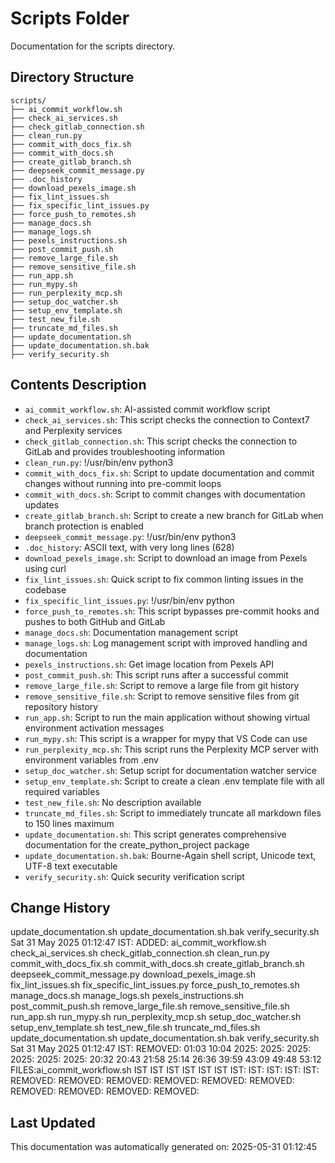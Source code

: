 <!-- filepath: /home/michaelnewham/Projects/create_python_project/scripts/aboutthisfolder.md -->
# Scripts Folder

Documentation for the scripts directory.

## Directory Structure

```
scripts/
├── ai_commit_workflow.sh
├── check_ai_services.sh
├── check_gitlab_connection.sh
├── clean_run.py
├── commit_with_docs_fix.sh
├── commit_with_docs.sh
├── create_gitlab_branch.sh
├── deepseek_commit_message.py
├── .doc_history
├── download_pexels_image.sh
├── fix_lint_issues.sh
├── fix_specific_lint_issues.py
├── force_push_to_remotes.sh
├── manage_docs.sh
├── manage_logs.sh
├── pexels_instructions.sh
├── post_commit_push.sh
├── remove_large_file.sh
├── remove_sensitive_file.sh
├── run_app.sh
├── run_mypy.sh
├── run_perplexity_mcp.sh
├── setup_doc_watcher.sh
├── setup_env_template.sh
├── test_new_file.sh
├── truncate_md_files.sh
├── update_documentation.sh
├── update_documentation.sh.bak
├── verify_security.sh
```

## Contents Description

- `ai_commit_workflow.sh`: AI-assisted commit workflow script
- `check_ai_services.sh`: This script checks the connection to Context7 and Perplexity services
- `check_gitlab_connection.sh`: This script checks the connection to GitLab and provides troubleshooting information
- `clean_run.py`: !/usr/bin/env python3
- `commit_with_docs_fix.sh`: Script to update documentation and commit changes without running into pre-commit loops
- `commit_with_docs.sh`: Script to commit changes with documentation updates
- `create_gitlab_branch.sh`: Script to create a new branch for GitLab when branch protection is enabled
- `deepseek_commit_message.py`: !/usr/bin/env python3
- `.doc_history`: ASCII text, with very long lines (628)
- `download_pexels_image.sh`: Script to download an image from Pexels using curl
- `fix_lint_issues.sh`: Quick script to fix common linting issues in the codebase
- `fix_specific_lint_issues.py`: !/usr/bin/env python
- `force_push_to_remotes.sh`: This script bypasses pre-commit hooks and pushes to both GitHub and GitLab
- `manage_docs.sh`: Documentation management script
- `manage_logs.sh`: Log management script with improved handling and documentation
- `pexels_instructions.sh`: Get image location from Pexels API
- `post_commit_push.sh`: This script runs after a successful commit
- `remove_large_file.sh`: Script to remove a large file from git history
- `remove_sensitive_file.sh`: Script to remove sensitive files from git repository history
- `run_app.sh`: Script to run the main application without showing virtual environment activation messages
- `run_mypy.sh`: This script is a wrapper for mypy that VS Code can use
- `run_perplexity_mcp.sh`: This script runs the Perplexity MCP server with environment variables from .env
- `setup_doc_watcher.sh`: Setup script for documentation watcher service
- `setup_env_template.sh`: Script to create a clean .env template file with all required variables
- `test_new_file.sh`: No description available
- `truncate_md_files.sh`: Script to immediately truncate all markdown files to 150 lines maximum
- `update_documentation.sh`: This script generates comprehensive documentation for the create_python_project package
- `update_documentation.sh.bak`: Bourne-Again shell script, Unicode text, UTF-8 text executable
- `verify_security.sh`: Quick security verification script

## Change History

update_documentation.sh
update_documentation.sh.bak
verify_security.sh
Sat 31 May 2025 01:12:47 IST: ADDED: ai_commit_workflow.sh check_ai_services.sh check_gitlab_connection.sh clean_run.py commit_with_docs_fix.sh commit_with_docs.sh create_gitlab_branch.sh deepseek_commit_message.py download_pexels_image.sh fix_lint_issues.sh fix_specific_lint_issues.py force_push_to_remotes.sh manage_docs.sh manage_logs.sh pexels_instructions.sh post_commit_push.sh remove_large_file.sh remove_sensitive_file.sh run_app.sh run_mypy.sh run_perplexity_mcp.sh setup_doc_watcher.sh setup_env_template.sh test_new_file.sh truncate_md_files.sh update_documentation.sh update_documentation.sh.bak verify_security.sh 
Sat 31 May 2025 01:12:47 IST: REMOVED:           01:03 10:04 2025: 2025: 2025: 2025: 2025: 2025: 20:32 20:43 21:58 25:14 26:36 39:59 43:09 49:48 53:12 FILES:ai_commit_workflow.sh IST IST IST IST IST IST IST: IST: IST: IST: IST: REMOVED: REMOVED: REMOVED: REMOVED: REMOVED: REMOVED: REMOVED: REMOVED: REMOVED: REMOVED: 

## Last Updated

This documentation was automatically generated on: 2025-05-31 01:12:45
